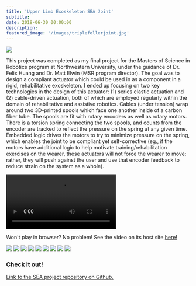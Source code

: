```yaml
---
title: 'Upper Limb Exoskeleton SEA Joint'
subtitle:
date: 2018-06-30 00:00:00
description:
featured_image: '/images/triplefollerjoint.jpg'
---
```


<img src="../images/sea.png">

This project was completed as my final project for the Masters of Science in Robotics program at Northwestern University, under the guidance of Dr. Felix Huang and Dr. Matt Elwin (MSR program director). The goal was to design a compliant actuator which could be used in as a component in a rigid, rehabilitative exoskeleton. I ended up focusing on two key technologies in the design of this actuator: (1) series elastic actuation and (2) cable-driven actuation, both of which are employed regularly within the domain of rehabilitative and assistive robotics. Cables (under tension) wrap around two 3D-printed spools which face one another inside of a carbon fiber tube. The spools are fit with rotary encoders as well as rotary motors. There is a torsion spring connecting the two spools, and counts from the encoder are tracked to reflect the pressure on the spring at any given time. Embedded logic drives the motors to try to minimize pressure on the spring, which enables the joint to be compliant yet self-corrective (eg., if the motors have additional logic to help motivate training/rehabilitation exercises on the wearer, these actuators will not force the wearer to move; rather, they will push against the user and use that encoder feedback to reduce strain on the system as a whole).

<!-- <iframe src="https://www.youtube.com/watch?v=A_MqyhAG-6s" width="640" height="360" frameborder="0" allow="accelerometer; autoplay; encrypted-media; gyroscope; picture-in-picture" allowfullscreen>
</iframe> -->
<!-- <div>
    <center>
        <video controls width="640">
            <video src="{{site.baseurl}}/videos/MSR_2019_SEA_exo.mp4" data-canonical-src="{{site.baseurl}}/videos/MSR_2019_SEA_exo.mp4" control="controls" type=video/mp4>
        </video>
    </center>
</div> -->

<!-- <center>
    <video controls width="640">
        <source src="{{site.baseurl}}/videos/MSR_2019_SEA_exo.mp4" type=video/mp4>
    </video>
</center> -->

<div>
<video class="center" src="{{site.baseurl}}/videos/MSR_2019_SEA_exo.mp4" data-canonical-src="{{site.baseurl}}/videos/MSR_2019_SEA_exo.mp4" controls="controls" style="max-height:640px;">

</video>
</div>

Won't play in browser? No problem! See the video on its host site [here!](https://www.youtube.com/watch?v=A_MqyhAG-6s)

<div class="gallery" data-columns="3">
    <img src="../images/spoolencoderattachment.jpg">
    <img src="../images/twinassembly.jpg">
    <img src="../images/prototype_topview.jpg">
    <img src="../images/assemblytestwithdycem.jpg">
    <img src="../images/dycemgrip.jpg">
    <img src="../images/adjustableclampwithdycem.jpg">
    <img src="../images/singleroller.jpg">
    <img src="../images/tripleroller.jpg">
    <img src="../images/triplefollerjoint.jpg">
</div>

### Check it out!
[Link to the SEA project repository on Github.](https://github.com/mossti/exo_rendering)
